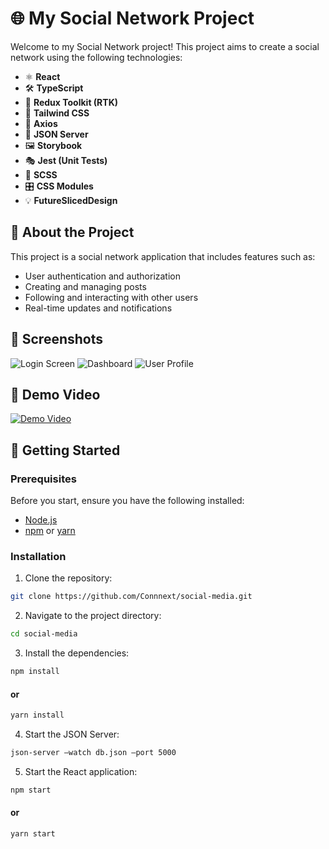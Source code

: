 # 🌐 My Social Network Project

Welcome to my Social Network project! This project aims to create a social network using the following technologies:

- ⚛ **React**
- 🛠 **TypeScript**
- 🚀 **Redux Toolkit (RTK)**
- 🎨 **Tailwind CSS**
- 📡 **Axios**
- 📄 **JSON Server**
- 🖼 **Storybook**
- 🎭 **Jest (Unit Tests)**
- 💅 **SCSS**
- 🎛 **CSS Modules**
- 💡 **FutureSlicedDesign**

## 📖 About the Project

This project is a social network application that includes features such as:

- User authentication and authorization
- Creating and managing posts
- Following and interacting with other users
- Real-time updates and notifications

## 📸 Screenshots

![Login Screen](assets/login_screen.png)
![Dashboard](assets/dashboard.png)
![User Profile](assets/user_profile.png)

## 🎥 Demo Video

[![Demo Video](http://img.youtube.com/vi/abcd1234/0.jpg)](http://www.youtube.com/watch?v=abcd1234)

## 🚀 Getting Started

### Prerequisites

Before you start, ensure you have the following installed:

- [Node.js](https://nodejs.org/)
- [npm](https://www.npmjs.com/) or [yarn](https://yarnpkg.com/)

### Installation

1. Clone the repository:

```bash
git clone https://github.com/Connnext/social-media.git
```

2. Navigate to the project directory:

```bash
cd social-media
```

3. Install the dependencies:

```bash
npm install
```

#### or

```bash
yarn install
```

4. Start the JSON Server:

```bash
json-server —watch db.json —port 5000
```

5. Start the React application:

```bash
npm start
```

#### or

```bash
yarn start
```
